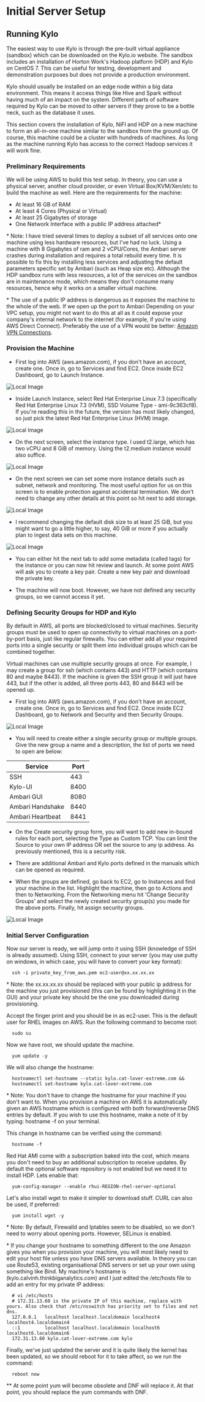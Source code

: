 # Initial Server Setup

## Running Kylo

The easiest way to use Kylo is through the pre-built virtual appliance (sandbox) which can be downloaded on the Kylo.io website. The sandbox includes an installation of Horton Work's Hadoop platform (HDP) and Kylo on CentOS 7. This can be useful for testing, development and demonstration purposes but does not provide a production environment.

Kylo should usually be installed on an edge node within a big data environment. This means it access things like Hive and Spark without having much of an impact on the system. Different parts of software required by Kylo can be moved to other servers if they prove to be a bottle neck, such as the database it uses.

This section covers the installation of Kylo, NiFI and HDP on a new machine to form an all-in-one machine similar to the sandbox from the ground up. Of course, this machine could be a cluster with hundreds of machines. As long as the machine running Kylo has access to the correct Hadoop services it will work fine.

### Preliminary Requirements

We will be using AWS to build this test setup. In theory, you can use a physical server, another cloud provider, or even Virtual Box/KVM/Xen/etc to build the machine as well. Here are the requirements for the machine:

- At least 16 GB of RAM
- At least 4 Cores (Physical or Virtual)
- At least 25 Gigabytes of storage
- One Network Interface with a public IP address attached*

&ast; Note: I have tried several times to deploy a subset of all services onto one machine using less hardware resources, but I've had no luck. Using a machine with 8 Gigabytes of ram and 2 vCPU/Cores, the Ambari server crashes during installation and requires a total rebuild every time. It is possible to fix this by installing less services and adjusting the default parameters specific set by Ambari (such as Heap size etc). Although the HDP sandbox runs with less resources, a lot of the services on the sandbox are in maintenance mode, which means they don't consume many resources, hence why it works on a smaller virtual machine.

&ast; The use of a public IP address is dangerous as it exposes the machine to the whole of the web. If we open up the port to Ambari Depending on your VPC setup, you might not want to do this at all as it could expose your company's internal network to the internet (for example, if you're using AWS Direct Connect). Preferably the use of a VPN would be better: [Amazon VPN Connections](http://docs.aws.amazon.com/AmazonVPC/latest/UserGuide/vpn-connections.html).

### Provision the Machine

- First log into AWS (aws.amazon.com), if you don't have an account, create one. Once in, go to Services and find EC2. Once inside EC2 Dashboard, go to Launch Instance.

![Local Image](/images/aws-services.png)

- Inside Launch Instance, select Red Hat Enterprise Linux 7.3 (specifically Red Hat Enterprise Linux 7.3 (HVM), SSD Volume Type - ami-9c363cf8). If you're reading this in the future, the version has most likely changed, so just pick the latest Red Hat Enterprise Linux (HVM) image.

![Local Image](/images/rhel-ami.png)

- On the next screen, select the instance type. I used t2.large, which has two vCPU and 8 GiB of memory. Using the t2.medium instance would also suffice.

![Local Image](/images/ec2-instance-size.png)

- On the next screen we can set some more instance details such as subnet, network and monitoring. The most useful option for us on this screen is to enable protection against accidental termination. We don't need to change any other details at this point so hit next to add storage.

![Local Image](/images/ec2-instance-config.png)

- I recommend changing the default disk size to at least 25 GiB, but you might want to go a little higher, to say, 40 GiB or more if you actually plan to ingest data sets on this machine.

![Local Image](/images/ec2-add-storage.png)

- You can either hit the next tab to add some metadata (called tags) for the instance or you can now hit review and launch. At some point AWS will ask you to create a key pair. Create a new key pair and download the private key.

- The machine will now boot. However, we have not defined any security groups, so we cannot access it yet.

### Defining Security Groups for HDP and Kylo

By default in AWS, all ports are blocked/closed to virtual machines. Security groups must be used to open up connectivity to virtual machines on a port-by-port basis, just like regular firewalls. You can either add all your required ports into a single security or split them into individual groups which can be combined together.

Virtual machines can use multiple security groups at once. For example, I may create a group for ssh (which contains 443) and HTTP (which contains 80 and maybe 8443). If the machine is given the SSH group it will just have 443, but if the other is added, all three ports 443, 80 and 8443 will be opened up.

- First log into AWS (aws.amazon.com), if you don't have an account, create one. Once in, go to Services and find EC2. Once inside EC2 Dashboard, go to Network and Security and then Security Groups.

![Local Image](/images/ec2-create-security-group.png)

- You will need to create either a single security group or multiple groups. Give the new group a name and a description, the list of ports we need to open are below:

| Service          | Port |
|------------------|------|
| SSH              | 443  |
| Kylo-UI          | 8400 |
| Ambari GUI       | 8080 |
| Ambari Handshake | 8440 |
| Ambari Heartbeat | 8441 |

- On the Create security group form, you will want to add new in-bound rules for each port, selecting the Type as Custom TCP. You can limit the Source to your own IP address OR set the source to any ip address. As previously mentioned, this is a security risk.

- There are additional Ambari and Kylo ports defined in the manuals which can be opened as required.

- When the groups are defined, go back to EC2, go to Instances and find your machine in the list. Highlight the machine, then go to Actions and then to Networking. From the Networking menu hit 'Change Security Groups' and select the newly created security group(s) you made for the above ports. Finally, hit assign security groups.

![Local Image](/images/ec2-change-security-groups.png)

### Initial Server Configuration

Now our server is ready,  we will jump onto it using SSH (knowledge of SSH is already assumed). Using SSH, connect to your server (you may use putty on windows, in which case, you will have to convert your key format):

```
  ssh -i private_key_from_aws.pem ec2-user@xx.xx.xx.xx
```

&ast; Note: the xx.xx.xx.xx should be replaced with your public ip address for the machine you just provisioned (this can be found by highlighting it in the GUI) and your private key should be the one you downloaded during provisioning.

Accept the finger print and you should be in as ec2-user. This is the default user for RHEL images on AWS. Run the following command to become root:

```
  sudo su
```

Now we have root, we should update the machine.

```
  yum update -y
```

We will also change the hostname:

```
  hostnamectl set-hostname --static kylo.cat-lover-extreme.com &&
  hostnamectl set-hostname kylo.cat-lover-extreme.com
```
&ast; Note: You don't have to change the hostname for your machine if you don't want to. When you provision a machine on AWS it is automatically given an AWS hostname which is configured with both forward/reverse DNS entries by default. If you wish to use this hostname, make a note of it by typing: hostname -f on your terminal.

This change in hostname can be verified using the command:

```
  hostname -f
```

Red Hat AMI come with a subscription baked into the cost, which means you don't need to buy an additional subscription to receive updates. By default the optional software repository is not enabled but we need it to install HDP. Lets enable that:

```
  yum-config-manager --enable rhui-REGION-rhel-server-optional
```

Let's also install wget to make it simpler to download stuff. CURL can also be used, if preferred:

```
  yum install wget -y
```

&ast; Note: By default, Firewalld and Iptables seem to be disabled, so we don't need to worry about opening ports. However, SELinux is enabled.

&ast; If you change your hostname to something different to the one Amazon gives you when you provision your machine, you will most likely need to edit your host file unless you have DNS servers available. In theory you can use Route53, existing organisational DNS servers or set up your own using something like Bind. My machine's hostname is (kylo.calvinh.thinkbiganalytics.com) and I just edited the /etc/hosts file to add an entry for my private IP address: 

```
  # vi /etc/hosts
  # 172.31.13.60 is the private IP of this machine, replace with yours. Also check that /etc/nsswitch has priority set to files and not dns.
  127.0.0.1   localhost localhost.localdomain localhost4 localhost4.localdomain4
  ::1         localhost localhost.localdomain localhost6 localhost6.localdomain6
  172.31.13.60 kylo.cat-lover-extreme.com kylo
```

Finally, we've just updated the server and it is quite likely the kernel has been updated, so we should reboot for it to take affect, so we run the command:

```
  reboot now
```

** At some point yum will become obsolete and DNF will replace it. At that point, you should replace the yum commands with DNF.
